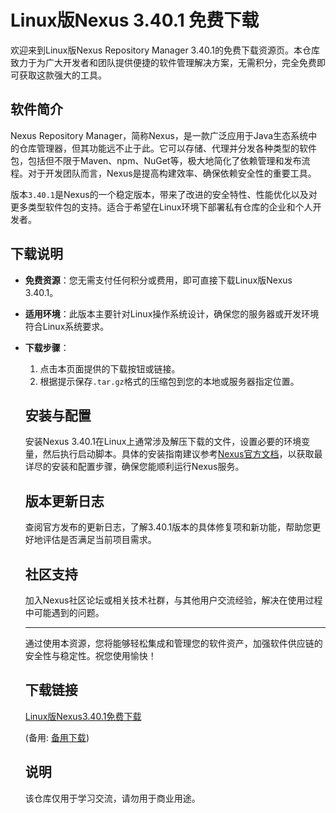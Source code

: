 # Linux版Nexus 3.40.1 免费下载

欢迎来到Linux版Nexus Repository Manager 3.40.1的免费下载资源页。本仓库致力于为广大开发者和团队提供便捷的软件管理解决方案，无需积分，完全免费即可获取这款强大的工具。

## 软件简介

Nexus Repository Manager，简称Nexus，是一款广泛应用于Java生态系统中的仓库管理器，但其功能远不止于此。它可以存储、代理并分发各种类型的软件包，包括但不限于Maven、npm、NuGet等，极大地简化了依赖管理和发布流程。对于开发团队而言，Nexus是提高构建效率、确保依赖安全性的重要工具。

版本`3.40.1`是Nexus的一个稳定版本，带来了改进的安全特性、性能优化以及对更多类型软件包的支持。适合于希望在Linux环境下部署私有仓库的企业和个人开发者。

## 下载说明

- **免费资源**：您无需支付任何积分或费用，即可直接下载Linux版Nexus 3.40.1。
- **适用环境**：此版本主要针对Linux操作系统设计，确保您的服务器或开发环境符合Linux系统要求。
- **下载步骤**：
  1. 点击本页面提供的下载按钮或链接。
    2. 根据提示保存`.tar.gz`格式的压缩包到您的本地或服务器指定位置。

    ## 安装与配置

    安装Nexus 3.40.1在Linux上通常涉及解压下载的文件，设置必要的环境变量，然后执行启动脚本。具体的安装指南建议参考[Nexus官方文档](注意：此处按要求不添加实际链接)，以获取最详尽的安装和配置步骤，确保您能顺利运行Nexus服务。

    ## 版本更新日志

    查阅官方发布的更新日志，了解3.40.1版本的具体修复项和新功能，帮助您更好地评估是否满足当前项目需求。

    ## 社区支持

    加入Nexus社区论坛或相关技术社群，与其他用户交流经验，解决在使用过程中可能遇到的问题。

    ---

    通过使用本资源，您将能够轻松集成和管理您的软件资产，加强软件供应链的安全性与稳定性。祝您使用愉快！

    ## 下载链接
    [Linux版Nexus3.40.1免费下载](https://pan.quark.cn/s/4b2a32007601) 

    (备用: [备用下载](https://pan.baidu.com/s/1L_xemy9lf0Ne-_DmwFELfw?pwd=1234))

    ## 说明

    该仓库仅用于学习交流，请勿用于商业用途。
